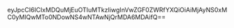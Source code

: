 eyJpcCI6ICIxMDQuMjEuOTIuMTkzIiwgInVwZGF0ZWRfYXQiOiAiMjAyNS0xMC0yMlQwMTo0NDowNS4wNTAwNjQrMDA6MDAifQ==